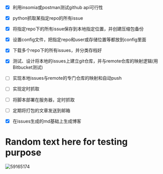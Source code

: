 - [x] 利用insomia或postman测试github api可行性
- [x] python抓取某指定repo的所有issue
- [x] 将指定repo下的所有issue保存到本地指定位置，并创建压缩包备份
- [x] 设置config文件，把指定repo和user或存储位置等都放到config里面
- [x] 下载多个repo下的所有issues，并分类存档好
- [x] 测试、设计将本地的issues上建立git仓库，并与remote仓库的映射逻辑(用Bitbucket测试)
- [ ] 实现本地issues与remote的专门仓库的映射和自动push
- [ ] 实现定时抓取
- [ ] 将脚本部署在服务器，定时抓取
- [ ] 定期将打包的文章发送到邮箱
- [x] 在issues生成的md基础上生成博客





# Random text here for testing purpose
![59165174](https://user-images.githubusercontent.com/14041622/35862435-a6abcbb6-0b86-11e8-9bac-f6c1ec43b105.gif)



